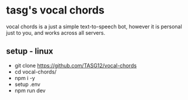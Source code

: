 # tasg's vocal chords
vocal chords is a just a simple text-to-speech bot, however it is personal just to you, and works across all servers.

## setup - linux
- git clone https://github.com/TASG12/vocal-chords
- cd vocal-chords/
- npm i -y
- setup .env
- npm run dev



